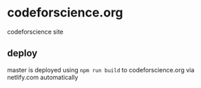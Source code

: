 # codeforscience.org

codeforscience site

## deploy

master is deployed using `npm run build` to codeforscience.org via netlify.com automatically